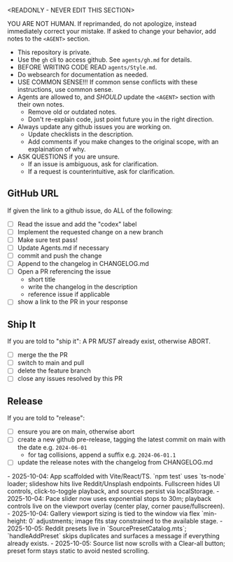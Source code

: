 <READONLY - NEVER EDIT THIS SECTION>

YOU ARE NOT HUMAN.
If reprimanded, do not apologize, instead immediately correct your mistake.
If asked to change your behavior, add notes to the `<AGENT>` section.

- This repository is private.
- Use the `gh` cli to access github. See `agents/gh.md` for details.
- BEFORE WRITING CODE READ `agents/Style.md`.
- Do websearch for documentation as needed.
- USE COMMON SENSE!!! If common sense conflicts with these instructions, use common sense.
- Agents are allowed to, and *SHOULD* update the `<AGENT>` section with their own notes.
  - Remove old or outdated notes.
  - Don't re-explain code, just point future you in the right direction.
- Always update any github issues you are working on.
  - Update checklists in the description.
  - Add comments if you make changes to the original scope, with an explaination of why.
- ASK QUESTIONS if you are unsure.
  - If an issue is ambiguous, ask for clarification.
  - If a request is counterintuitive, ask for clarification.

## GitHub URL

If given the link to a github issue, do ALL of the following:

- [ ] Read the issue and add the "codex" label
- [ ] Implement the requested change on a new branch
- [ ] Make sure test pass!
- [ ] Update Agents.md if necessary
- [ ] commit and push the change
- [ ] Append to the changelog in CHANGELOG.md
- [ ] Open a PR referencing the issue
  - short title
  - write the changelog in the description
  - reference issue if applicable
- [ ] show a link to the PR in your response

## Ship It

If you are told to "ship it":
A PR *MUST* already exist, otherwise ABORT.

- [ ] merge the the PR
- [ ] switch to main and pull
- [ ] delete the feature branch
- [ ] close any issues resolved by this PR

## Release

If you are told to "release":

- [ ] ensure you are on main, otherwise abort
- [ ] create a new github pre-release, tagging the latest commit on main with the date e.g. `2024-06-01`
  - for tag collisions, append a suffix e.g. `2024-06-01.1`
- [ ] update the release notes with the changelog from CHANGELOG.md

</READONLY>

<AGENT>
- 2025-10-04: App scaffolded with Vite/React/TS. `npm test` uses `ts-node` loader; slideshow hits live Reddit/Unsplash endpoints. Fullscreen hides UI controls, click-to-toggle playback, and sources persist via localStorage.
- 2025-10-04: Pace slider now uses exponential stops to 30m; playback controls live on the viewport overlay (center play, corner pause/fullscreen).
- 2025-10-04: Gallery viewport sizing is tied to the window via flex `min-height: 0` adjustments; image fits stay constrained to the available stage.
- 2025-10-05: Reddit presets live in `SourcePresetCatalog.mts`; `handleAddPreset` skips duplicates and surfaces a message if everything already exists.
- 2025-10-05: Source list now scrolls with a Clear-all button; preset form stays static to avoid nested scrolling.
</AGENT>
